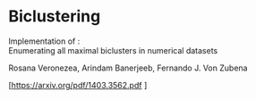 # Biclustering

Implementation of :       
Enumerating all maximal biclusters in numerical datasets 

Rosana Veronezea, Arindam Banerjeeb, Fernando J. Von Zubena

[https://arxiv.org/pdf/1403.3562.pdf ]

